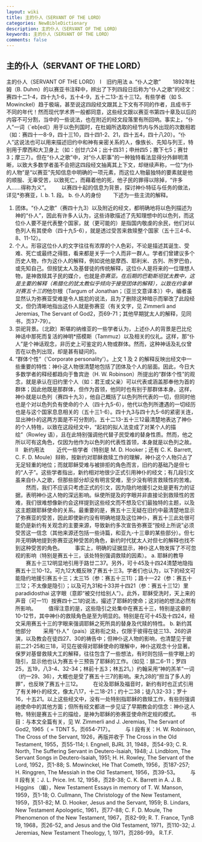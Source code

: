 ```yaml
---
layout: wiki
title: 主的仆人（SERVANT OF THE LORD）
categories: NewBibleDictionary
description: 主的仆人（SERVANT OF THE LORD）
keywords: 主的仆人（SERVANT OF THE LORD）
comments: false
---
```


## 主的仆人（SERVANT OF THE LORD）



主的仆人（SERVANT OF THE LORD）
Ⅰ　旧约用法
a. “仆人之歌”
　　1892年杜姆（B. Duhm）的以赛亚书注释中，辨出了下列四段日后称为“仆人之歌”的经文：赛四十二1-4，四十九1-6，五十4-9，五十二13-五十三12。有些学者（如 S. Mowinckel）趋于极端，甚至说这四段经文跟其上下文有不同的作者，且成书于不同的年代！然而现代学术界一般都同意，这些经文跟以赛亚书第四十章及以后的内容不可分割，当中的一些说法，也在附近的经文段落里有所回响。事实上，“仆人”一词（`eb[ed[）用于以色列国时，在杜姆所选取的经节内与外出现的次数相若（如：赛四十一8-9，四十三10，四十四1-2、21，四十五4，四十八20）。“仆人”这说法也可以用来描述旧约中和神有亲密关系的人，像族长、先知与列王，特别用于摩西和大卫身上（如：创廿六24；出十四31；申卅四5；撒下七5；赛廿3；摩三7）。但在“仆人之歌”中，对“仆人职事”的一种独特看法显得分外鲜明清晰，以致大多数学者虽不会把这四段经文抽离其上下文，却继续声称，一位“为仆的人物”是“以赛亚”先知信息中明确的一项元素，而这位人物最独特的要素就是他的顺服、无辜受苦，以致死亡，而藉着他的死，他子民的罪得以除掉，“许多人……得称为义”。
　　以赛四十起的信息为背景，探讨神仆特征与任务的做法，详见*弥赛亚，I. b. 1. 段。
b. 仆人的身份
　　下述为一些主流的解释。
1. 团体。“仆人之歌”（赛四十九3）以及附近的经文，都明确地将以色列描述为神的“仆人”，因此有许多人认为，这些诗歌描述了先知理想中的以色列，而这位仆人要不是代表整个国家，就（更可能的）是指国内敬虔的余民，他们对以色列人有其使命（四十九5-6），就是透过受苦来救赎整个国家（五十三4-6、8、11-12）。
2. 个人。形容这位仆人的文字往往有浓厚的个人色彩，不论是描述其诞生、受难、死亡或最终之得胜，看来都是关乎一个人而非一群人。学者们曾建议多个历史人物，作为这仆人的解释，例如说他是摩西、耶利米、古列、所罗巴伯，或先知自己。但按犹太人及基督徒的传统解释，这位仆人是将来的一位理想人物，是神救赎其子民的媒介，也就是*弥赛亚。在后期的巴勒斯坦犹太教中，这是主要的解释（希腊化的犹太教似乎倾向于接受团体的解释），以致在约拿单对赛五十三的*他尔根（Targum of Jonathan；〔亚兰文意译本〕）中，编者虽显然认为弥赛亚受难是令人尴尬的说法，且为了删除这种暗示而窜改了此段经文，但仍清晰地指出这仆人就是弥赛亚（有关文字，见 Zimmerli and Jeremias, The Servant of God2，页69-71；其他早期犹太人的解释，见同书，页37-79）。
3. 崇祀背景。〔北欧〕斯堪的纳维亚的一些学者认为，上述仆人的背景是巴比伦神话中那死而复活的神明*搭模斯（Tammuz）以及相关的仪礼。这样，那“仆人”是个神话观念，非历史上可鉴定的人物或群体。然而，这种神话及礼仪曾否在以色列出现，却是甚有疑问的。
4. “群体个性”（'Corporate personality'）。上文 1 及 2 的解释反映出经文中一些重要的特性：神仆这人物很清楚地包括了团体及个人的层面。因此，今日大多数学者的释经都趋向于鲁宾逊（H. W. Robinson）所提出的“群体个性”的观念，就是承认在旧约里个人（如：君王或父亲）可以代表或涵盖那奉他为首的群体；因此他既是那群体，但作为首领，他同时也有别于那群体本身。这样，神仆就是以色列（赛四十九3），他自己概括了以色列所代表的一切，但同时他也是个对以色列负有使命的个人（四十九5-6），他代以色列所遭遇的一切经历也是与这个国家息息相关的（五十三1-6）。四十九3与四十九5-6的紧密关连，显出神仆的这两方面是不可分割的。五十二13-五十三12最清楚地表达了神仆的个人特牲，以致在这段经文中，“起初的拟人法变成了对某个人的描绘”（Rowley 语），且在此特别强调他代替子民受难的替身性质。然而，他之所以可有这角色，仅因为他作为以色列的代表性首领，本身就是以色列之故。
Ⅱ　新约用法
　　近代一些学者（特别是 M. D. Hooker；还有 C. K. Barrett, C. F. D.
Moule）辩称，按新约对耶稣救赎工作的理解，神仆这个人物只占了无足轻重的地位；而就耶稣受难与被排拒的角色而言，旧约的基础乃是但七的“人子”。这些学者指出，新约相对地很少正式引用神仆的经文；有几段引文虽来自仆人之歌，但那些部分却没有明言受难，至少没有明言救赎性的苦难。
　　然而，我们不应该只考虑正式的引文，因为隐约地援引之处是更有力的证据，表明神仆这人物的深远影响。纵使所提及的字眼并非直接论到救赎性的苦难，我们很难想像新约会这样提到这些经文而不想及它们最独特的主题，以及这主题跟耶稣使命的关系。最重要的是，赛五十三无疑在旧约中最清楚地显示了弥赛亚的受苦，因此即使新约没有明确地提及这位神仆，赛五十三此处很可能仍是新约有关观念的主要来源，导致新约多次宣告弥赛亚“按经上所说”必须受苦这一信念（其他来源还包括一些诗篇，和亚九-十三章的某些部分）。但七并无明确地提到弥赛亚这种受苦的角色，新约时代犹太人对但七的解释也找不到这种受苦的角色。
　　事实上，明确的证据显示，神仆这人物发挥了不可忽视的影响（特别是赛五十三，该处特别强调救赎的因素）。
a. 耶稣的教导
　　赛五十三12明显地引用于路廿二37。另外，可十45及十四24清楚地隐指赛五十三10-12。可九12大概反映了赛五十三3。学者们也认为，以下的经文可能隐约地援引赛五十三；太三15（参：赛五十三11）；路十一22（参：赛五十三12；不太像是隐引）；以及可九31和十33并十四21（参：赛五十三12）里 paradidosthai 这字眼（意即“被交付给别人”）。此外，耶稣受洗时，天上来的声音（可一11）按赛四十二1的说法，撮述了耶稣的使命；这对祂的想法必然有所影响。
　　值得注意的是，这些隐引之处集中在赛五十三，特别是这章的10-12节，其中神仆的救赎角色是至为明显的。特别是在可十45及十四24，经文采用赛五十三的字眼来强调耶稣之死所具的替身及代赎的特性。
b. 新约其他部分
　　采用“仆人”（pais）这称衔之处，仅限于彼得在徒三13、26的讲演，以及教会在徒四27、30的祷告中；但神仆这人物的影响，也清楚见于彼前二21-25和三18，可见在彼得对耶稣使命的理解中，神仆这观念十分显著。保罗对基督救赎大工的解释，往往包含了一些想法，有时则包括一些字眼上的隐引，显示他也认为赛五十三预告了耶稣的工作。（如见：腓二6-11；罗四25，五19，八3-4、32-34；林前十五3；林五21。）约翰采用“神的羔羊”一词（约一29、36），大概也是受了赛五十三7的影响。来九28的“担当了多人的罪”，也反映了赛五十三12。
　　在论及耶稣及福音时，新约有时也正式引用了有关神仆的经文，像太八17，十二18-21；约十二38；徒八32-33；罗十16，十五21。以上这些经文中，没有一处特别指耶稣的救赎工作，有些则强调祂使命中的其他方面；但所有经文都进一步见证了早期教会的信念：神仆这人物，特别是赛五十三的描绘，是神为耶稣的弥赛亚使命所定规的模式。
　　书目：与本文全篇有关，见 W. Zimmerli and J.
Jeremias, The Servant of God2, 1965（ = TDNT 5，页654-717）。
　　与 I 段有关：H. W. Robinson, The Cross of the Servant, 1926，再版并收于 The Cross in the Old Testament, 1955，页55-114; I. Engnell, BJRL 31, 1948，页54-93; C. R. North, The Suffering Servant in Deutero-Isaiah,
1948; J. Lindblom, The Servant Songs in
Deutero-Isaiah, 1951; H. H. Rowley, The
Servant of the Lord, 1952，页1-88; S. Mowinckel, He That Cometh, 1956，页187-257; H. Ringgren, The Messiah in the Old Testament, 1956，页39-53。
　　与 II 段有关：J. L. Price. Int. 12, 1958，页28-38; C. K. Barrett in A.
J. B. Higgins （编），New Testament Essays in
memory of T. W. Manson, 1959，页1-18; O. Cullmann, The
Christology of the New Testament, 1959，页51-82; M. D. Hooker, Jesus and the Servant, 1959; B. Lindars,
New Testament Apologetic, 1961，页77-88; C. F. D. Moule, The Phenomenon of the New Testament,
1967，页82-99; R. T. France, TynB
19, 1968，页26-52, and Jesus and the Old
Testament, 1971，页110-32; J. Jeremias, New Testament Theology, 1, 1971，页286-99。
R.T.F.




